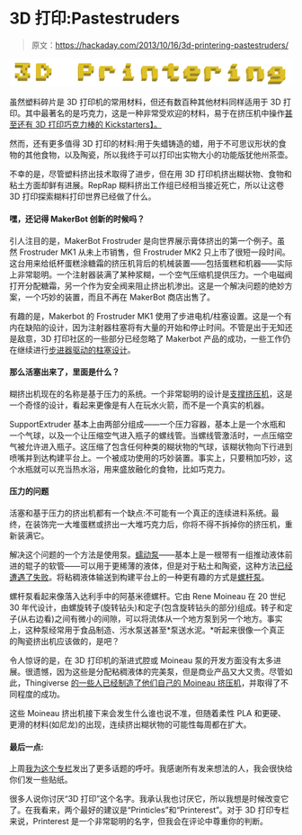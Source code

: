 # 3D 打印:Pastestruders

> 原文：<https://hackaday.com/2013/10/16/3d-printering-pastestruders/>

![printering](img/f129892b22bffa0dd52c94f9b281e2fb.png)

虽然塑料碎片是 3D 打印机的常用材料，但还有数百种其他材料同样适用于 3D 打印。其中最著名的是巧克力，这是一种非常受欢迎的材料，易于在挤压机中操作[甚至还有 3D 打印巧克力棒的 Kickstarters】。](http://www.kickstarter.com/projects/43884669/build-a-production-space-and-storefront-for-piq-ch)

然而，还有更多值得 3D 打印的材料:用于失蜡铸造的蜡，用于不可思议形状的食物的其他食物，以及陶瓷，所以我终于可以打印出实物大小的功能版犹他州茶壶。

不幸的是，尽管塑料挤出技术取得了进步，但在用 3D 打印机挤出糊状物、食物和粘土方面却鲜有进展。RepRap 糊料挤出工作组已经相当接近死亡，所以让这卷 3D 打印探索糊料打印世界已经做了什么。

#### 嘿，还记得 MakerBot 创新的时候吗？

引人注目的是，MakerBot Frostruder 是向世界展示膏体挤出的第一个例子。虽然 Frostruder MK1 从未上市销售，但 Frostruder MK2 只上市了很短一段时间。这台用来给纸杯蛋糕涂糖霜的挤压机背后的机械装置——包括蛋糕和机器——实际上非常聪明。一个注射器装满了某种浆糊，一个空气压缩机提供压力。一个电磁阀打开分配糖霜，另一个作为安全阀来阻止挤出机渗出。这是一个解决问题的绝妙方案，一个巧妙的装置，而且不再在 MakerBot 商店出售了。

有趣的是，Makerbot 的 Frostruder MK1 使用了步进电机/柱塞设置。这是一个有内在缺陷的设计，因为注射器柱塞将有大量的开始和停止时间。不管是出于无知还是敌意，3D 打印社区的一些部分已经忽略了 Makerbot 产品的成功，一些工作仍在继续进行[步进器驱动的柱塞设计](http://reprap.org/wiki/Ceramic_Extrusion#Claystruder_0.1_.28Stepper_Driven_Plunger.29)。

#### 那么活塞出来了，里面是什么？

糊挤出机现在的名称是基于压力的系统。一个非常聪明的设计是[支撑挤压机](http://reprap.org/wiki/SupportExtruder_1_0)，这是一个奇怪的设计，看起来更像是有人在玩水火箭，而不是一个真实的机器。

SupportExtruder 基本上由两部分组成——一个压力容器，基本上是一个水瓶和一个气球，以及一个让压缩空气进入瓶子的螺线管。当螺线管激活时，一点压缩空气被允许进入瓶子。这压缩了包含任何种类的糊状物的气球，该糊状物向下行进到喷嘴并到达构建平台上。一个被成功使用的巧妙装置。事实上，只要稍加巧妙，这个水瓶就可以充当热水浴，用来盛放融化的食物，比如巧克力。

#### 压力的问题

活塞和基于压力的挤出机都有一个缺点:不可能有一个真正的连续进料系统。最终，在装饰完一大堆蛋糕或挤出一大堆巧克力后，你将不得不拆掉你的挤压机，重新装满它。

解决这个问题的一个方法是使用泵。[蠕动泵](http://en.wikipedia.org/wiki/Peristaltic_pump)——基本上是一根带有一组推动液体前进的辊子的软管——可以用于更稀薄的液体，但是对于粘土和陶瓷，这种方法[已经遭遇了失败](http://forums.reprap.org/read.php?180,248378,254313#msg-254313)。将粘稠液体输送到构建平台上的一种更有趣的方式是[螺杆泵](https://en.wikipedia.org/wiki/Progressive_cavity_pump)。

螺杆泵看起来像落入达利手中的阿基米德螺杆。它由 Rene Moineau 在 20 世纪 30 年代设计，由螺旋转子(旋转钻头)和定子(包含旋转钻头的部分)组成。转子和定子(从右边看)之间有微小的间隙，可以将流体从一个地方泵到另一个地方。事实上，这种泵经常用于食品制造、污水泵送甚至*泵送水泥。*听起来很像一个真正的陶瓷挤出机应该做的，是吧？

令人惊讶的是，在 3D 打印机的渐进式腔或 Moineau 泵的开发方面没有太多进展。很遗憾，因为这些是分配粘稠液体的完美泵，但是商业产品又大又贵。尽管如此，Thingiverse [的一些人已经制造了他们自己的 Moineau 挤压机](http://www.thingiverse.com/thing:15538)，并取得了不同程度的成功。

这些 Moineau 挤出机接下来会发生什么谁也说不准，但随着柔性 PLA 和更硬、更滑的材料(如尼龙)的出现，连续挤出糊状物的可能性每周都在扩大。

#### 最后一点:

上周[我为这个专栏](http://hackaday.com/2013/10/09/3d-printering-you-want-uv-resin/)发出了更多话题的呼吁。我感谢所有发来想法的人，我会很快给你们发一些贴纸。

很多人说你讨厌“3D 打印”这个名字。我承认我也讨厌它，所以我想是时候改变它了。在我看来，两个最好的建议是“Printicles”和“Printerest”。对于 3D 打印专栏来说，Printerest 是一个非常聪明的名字，但我会在评论中尊重你的判断。